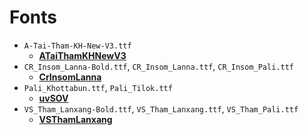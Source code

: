 # Fonts

- `A-Tai-Tham-KH-New-V3.ttf`
  - **[ATaiThamKHNewV3](http://www.kengtung.org/download-font/)**
- `CR_Insom_Lanna-Bold.ttf`, `CR_Insom_Lanna.ttf`, `CR_Insom_Pali.ttf`
  - **[CrInsomLanna](https://www.f0nt.com/release/cr_insom_lanna/)**
- `Pali_Khottabun.ttf`, `Pali_Tilok.ttf`
  - **[uvSOV](https://www.f0nt.com/release/sov-tham/)**
- `VS_Tham_Lanxang-Bold.ttf`, `VS_Tham_Lanxang.ttf`, `VS_Tham_Pali.ttf`
  - **[VSThamLanxang](https://www.f0nt.com/release/vs_tham_lanxang/)**

